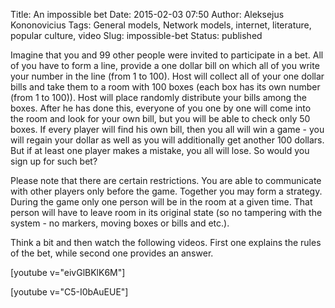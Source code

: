 Title: An impossible bet
Date: 2015-02-03 07:50
Author: Aleksejus Kononovicius
Tags: General models, Network models, internet, literature, popular culture, video
Slug: impossible-bet
Status: published

Imagine that you and 99 other people were
invited to participate in a bet. All of you have to form a line, provide
a one dollar bill on which all of you write your number in the line
(from 1 to 100). Host will collect all of your one dollar bills and take
them to a room with 100 boxes (each box has its own number (from 1 to
100)). Host will place randomly distribute your bills among the boxes.
After he has done this, everyone of you one by one will come into the
room and look for your own bill, but you will be able to check only 50
boxes. If every player will find his own bill, then you all will win a
game - you will regain your dollar as well as you will additionally get
another 100 dollars. But if at least one player makes a mistake, you all
will lose. So would you sign up for such
bet?<!--more-->

Please note that there are certain restrictions. You are able to
communicate with other players only before the game. Together you may
form a strategy. During the game only one person will be in the room at
a given time. That person will have to leave room in its original state
(so no tampering with the system - no markers, moving boxes or bills and
etc.).

Think a bit and then watch the following videos. First one explains the
rules of the bet, while second one provides an answer.

[youtube v="eivGlBKlK6M"]

[youtube v="C5-I0bAuEUE"]
